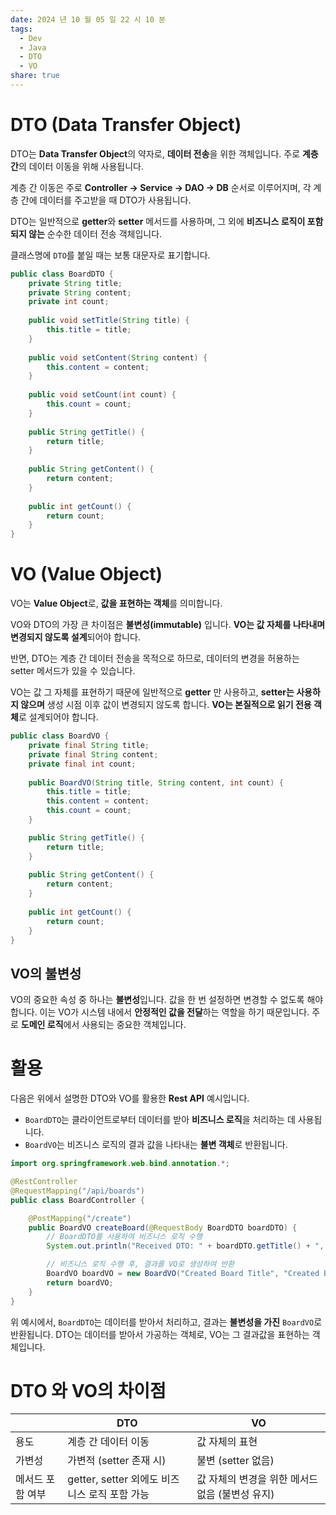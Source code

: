 ```yaml
---
date: 2024 년 10 월 05 일 22 시 10 분
tags:
  - Dev
  - Java
  - DTO
  - VO
share: true
---
```


# DTO (**Data Transfer Object**)

DTO는 **Data Transfer Object**의 약자로, **데이터 전송**을 위한 객체입니다. 주로 **계층 간**의 데이터 이동을 위해 사용됩니다.

계층 간 이동은 주로 **Controller → Service → DAO → DB** 순서로 이루어지며, 각 계층 간에 데이터를 주고받을 때 DTO가 사용됩니다.

DTO는 일반적으로 **getter**와 **setter** 메서드를 사용하며, 그 외에 **비즈니스 로직이 포함되지 않는** 순수한 데이터 전송 객체입니다.

클래스명에 `DTO`를 붙일 때는 보통 대문자로 표기합니다.

```Java
public class BoardDTO {  
    private String title;  
    private String content;  
    private int count;  
  
    public void setTitle(String title) {  
        this.title = title;  
    }  
  
    public void setContent(String content) {  
        this.content = content;  
    }  
  
    public void setCount(int count) {  
        this.count = count;  
    }  
  
    public String getTitle() {  
        return title;  
    }  
  
    public String getContent() {  
        return content;  
    }  
  
    public int getCount() {  
        return count;  
    }  
}

```


# VO (**Value Object**)

VO는 **Value Object**로, **값을 표현하는 객체**를 의미합니다.

VO와 DTO의 가장 큰 차이점은 **불변성(immutable)** 입니다. **VO는 값 자체를 나타내며 변경되지 않도록 설계**되어야 합니다. 

반면, DTO는 계층 간 데이터 전송을 목적으로 하므로, 데이터의 변경을 허용하는 setter 메서드가 있을 수 있습니다.

VO는 값 그 자체를 표현하기 때문에 일반적으로 **getter** 만 사용하고, **setter는 사용하지 않으며** 생성 시점 이후 값이 변경되지 않도록 합니다. **VO는 본질적으로 읽기 전용 객체**로 설계되어야 합니다.


```java
public class BoardVO {  
    private final String title;  
    private final String content;  
    private final int count;  
  
    public BoardVO(String title, String content, int count) {
        this.title = title;
        this.content = content;
        this.count = count;
    }

    public String getTitle() {  
        return title;  
    }  
  
    public String getContent() {  
        return content;  
    }  
  
    public int getCount() {  
        return count;  
    }  
}

```


## VO의 불변성

VO의 중요한 속성 중 하나는 **불변성**입니다. 값을 한 번 설정하면 변경할 수 없도록 해야 합니다. 이는 VO가 시스템 내에서 **안정적인 값을 전달**하는 역할을 하기 때문입니다. 주로 **도메인 로직**에서 사용되는 중요한 객체입니다.


# 활용

다음은 위에서 설명한 DTO와 VO를 활용한 **Rest API** 예시입니다.

- `BoardDTO`는 클라이언트로부터 데이터를 받아 **비즈니스 로직**을 처리하는 데 사용됩니다.
- `BoardVO`는 비즈니스 로직의 결과 값을 나타내는 **불변 객체**로 반환됩니다.

```java
import org.springframework.web.bind.annotation.*;

@RestController
@RequestMapping("/api/boards")
public class BoardController {

    @PostMapping("/create")
    public BoardVO createBoard(@RequestBody BoardDTO boardDTO) {
        // BoardDTO를 사용하여 비즈니스 로직 수행
        System.out.println("Received DTO: " + boardDTO.getTitle() + ", " + boardDTO.getContent());

        // 비즈니스 로직 수행 후, 결과를 VO로 생성하여 반환
        BoardVO boardVO = new BoardVO("Created Board Title", "Created Board Content", 100);
        return boardVO;
    }
}

```

위 예시에서, `BoardDTO`는 데이터를 받아서 처리하고, 결과는 **불변성을 가진** `BoardVO`로 반환됩니다. DTO는 데이터를 받아서 가공하는 객체로, VO는 그 결과값을 표현하는 객체입니다.


# DTO 와 VO의 차이점

||DTO|VO|
|---|---|---|
|용도|계층 간 데이터 이동|값 자체의 표현|
|가변성|가변적 (setter 존재 시)|불변 (setter 없음)|
|메서드 포함 여부|getter, setter 외에도 비즈니스 로직 포함 가능|값 자체의 변경을 위한 메서드 없음 (불변성 유지)|